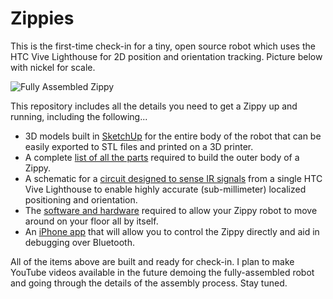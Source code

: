 # Zippies

This is the first-time check-in for a tiny, open source robot which uses the HTC Vive Lighthouse for 2D position and orientation tracking. Picture below with nickel for scale.

![Fully Assembled Zippy](https://solinvictus21.github.io/FullyAssembledZippy.png)

This repository includes all the details you need to get a Zippy up and running, including the following...

- 3D models built in [SketchUp](https://www.sketchup.com/) for the entire body of the robot that can be easily exported to STL files and printed on a 3D printer.
- A complete [list of all the parts](https://github.com/solinvictus21/Zippies/tree/master/BodyModels) required to build the outer body of a Zippy.
- A schematic for a [circuit designed to sense IR signals](https://github.com/solinvictus21/Zippies/tree/master/LighthouseCircuit) from a single HTC Vive Lighthouse to enable highly accurate (sub-millimeter) localized positioning and orientation.
- The [software and hardware](https://github.com/solinvictus21/Zippies/tree/master/ZippiesTinyScreen) required to allow your Zippy robot to move around on your floor all by itself.
- An [iPhone app](https://github.com/solinvictus21/Zippies/tree/master/iOSClient) that will allow you to control the Zippy directly and aid in debugging over Bluetooth.

All of the items above are built and ready for check-in. I plan to make YouTube videos available in the future demoing the fully-assembled robot and going through the details of the assembly process. Stay tuned.
